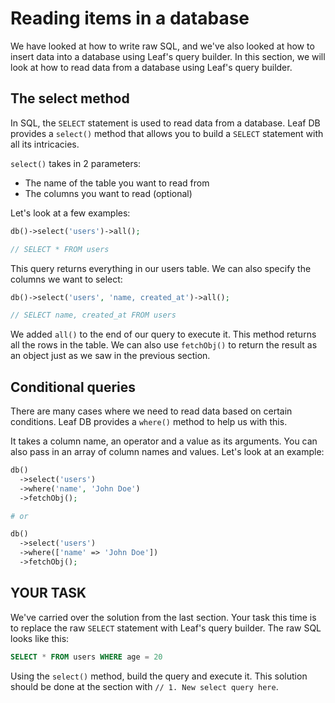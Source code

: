 # Reading items in a database

We have looked at how to write raw SQL, and we've also looked at how to insert data into a database using Leaf's query builder. In this section, we will look at how to read data from a database using Leaf's query builder.

## The select method

In SQL, the `SELECT` statement is used to read data from a database. Leaf DB provides a `select()` method that allows you to build a `SELECT` statement with all its intricacies.

`select()` takes in 2 parameters:

- The name of the table you want to read from
- The columns you want to read (optional)

Let's look at a few examples:

```php
db()->select('users')->all();

// SELECT * FROM users
```

This query returns everything in our users table. We can also specify the columns we want to select:

```php
db()->select('users', 'name, created_at')->all();

// SELECT name, created_at FROM users
```

We added `all()` to the end of our query to execute it. This method returns all the rows in the table. We can also use `fetchObj()` to return the result as an object just as we saw in the previous section.

## Conditional queries

There are many cases where we need to read data based on certain conditions. Leaf DB provides a `where()` method to help us with this.

It takes a column name, an operator and a value as its arguments. You can also pass in an array of column names and values. Let's look at an example:

```php
db()
  ->select('users')
  ->where('name', 'John Doe')
  ->fetchObj();

# or

db()
  ->select('users')
  ->where(['name' => 'John Doe'])
  ->fetchObj();
```

</div>

## YOUR TASK

We've carried over the solution from the last section. Your task this time is to replace the raw `SELECT` statement with Leaf's query builder. The raw SQL looks like this:

```sql
SELECT * FROM users WHERE age = 20
```

Using the `select()` method, build the query and execute it. This solution should be done at the section with `// 1. New select query here`.
